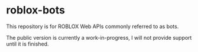 # roblox-bots
This repository is for ROBLOX Web APIs commonly referred to as bots.

The public version is currently a work-in-progress, I will not provide support until it is finished.
